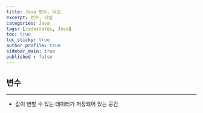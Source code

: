 ```yaml
---
title: Java 변수, 타입
excerpt: 변수, 타입
categories: Java
tags: [codestates, Java]
toc: true
toc_sticky: true
author_profile: true
sidebar_main: true
published : false
---
```


## 변수
<hr>

- 값이 변할 수 있는 데이터가 저장되어 있는 공간

